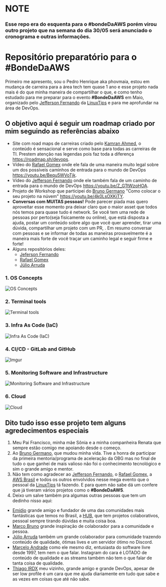 # NOTE
### Esse repo era do esquenta para o #bondeDaAWS porém virou outro projeto que na semana do dia 30/05 será anunciado o cronograma e outras informações.


# Repositório preparatório para o #BondeDaAWS

 Primeiro me apresento, sou o Pedro Henrique aka phovmaia, estou em mudança de carreira para a área tech tem quase 1 ano e esse projeto nada mais é do que minha maneira de compartilhar o que, e como tenho estudado para me preparar para o evento **#BondeDaAWS** em Maio, organizado pelo [Jefferson Fernando](https://twitter.com/badtux_) da [LinuxTips](https://www.linuxtips.io/) e para me aprofundar na área de DevOps.

## O objetivo aqui é seguir um roadmap criado por mim seguindo as referências abaixo

- Site com road maps de carreiras criado pelo [Kamran Ahmed](https://twitter.com/kamranahmedse), o conteúdo é sensacional e serve como base para todas as carreiras de TI. Prestem atenção nas legendas pois faz toda a diferença <https://roadmap.sh/devops>.
- Vídeo do [Rafael Gomex](https://twitter.com/gomex) onde ele fala de uma maneira muito legal sobre um dos possíveis caminhos de entrada para o mundo de DevOps <https://youtu.be/Bequ5WVoTjk>.
- Vídeo do [Jefferson Fernando](https://twitter.com/badtux_) onde ele também fala de um caminho de entrada para o mundo de DevOps <https://youtu.be/Z_GTtWzoHOA>.
- Projeto de Workshop que participei do [Bruno Germano](https://twitter.com/egermano) "Como colocar o seu projeto na núvem" <https://youtu.be/4k0LsOXKiTY>.
- **Conversas com MUITAS pessoas!** Pode parecer piada mas quero aproveitar esse momento pra deixar claro que o maior asset que todos nós temos para quase tudo é network. Se você tem uma rede de pessoas por perto(seja fisicamente ou online), que está disposta a ajuda, postar um conteúdo sobre algo que você quer aprender, tirar uma dúvida, compartilhar um projeto com um PR, . Em resumo conversar com pessoas e se informar de todas as maneiras provavelmente é a maneira mais forte de você traçar um caminho legal e seguir firme e forte!
- Alguns repositórios deles:
  - [Jeferson Fernando](https://github.com/badtuxx)
  - [Rafael Gomex](https://github.com/gomex)
  - [Júlio Arruda](https://github.com/julioarruda)

### 1. OS Concepts

![OS Concepts](https://i.imgur.com/SQ4mWfX.jpg)

### 2. Terminal tools

![Terminal tools](https://i.imgur.com/1zvCiv9.jpg)

### 3. Infra As Code (IaC)

![Infra As Code (IaC)](https://i.imgur.com/O0cIrHT.jpg)

### 4. CI/CD - GitLab and GitHub

![Imgur](https://i.imgur.com/wctd4Xr.jpg)

### 5. Monitoring Software and Infrastructure

![Monitoring Software and Infrastructure](https://i.imgur.com/w3o1vDa.jpg)

### 6. Cloud

![Cloud](https://i.imgur.com/Dt8H89j.jpg)

## Dito tudo isso esse projeto tem alguns agredecimentos especiais

1. Meu Pai Francisco, minha mãe Sônia e a minha companheira Renata que sempre estão comigo me apoiando desde o começo.
2. Ao [Bruno Germano](https://twitter.com/egermano), que mudou minha vida. Tive a honra de participar da primeira mentoria/programa de aceleração da OBG mas no final de tudo o que ganhei de mais valioso não foi o conhecimento tecnológico e sim o grande amigo e mentor.
3. Não tem como agradecer ao  [Jefferson Fernando](https://twitter.com/badtux_), o [Rafael Gomex](https://twitter.com/gomex), a [AWS Brasil](https://twitter.com/AWSBrasil) e todos os outros envolvidos nesse mega evento que o pessoal da [LinuxTips](https://www.linuxtips.io/) tá fazendo. E para quem não sabe dá um confere que já tiveram vários projetos como o **#BondeDaAWS**.
4. Deixo um salve também pra algumas outras pessoas que tem um dedinho nisso aqui:

- [Emídio](https://www.twitch.tv/em1dio) grande amigo e fundador de uma das comunidades mais fantásticas que temos no Brasil, a [HUB](https://ahub.tech/), que tem projetos colaborativos, pessoal sempre tirando dúvidas e muita coisa boa.
- [Marco Bruno](https://twitter.com/marcobrunodev) grande inspiração de colaborador para a comunidade e pessoa.
- [Júlio Arruda](https://twitter.com/julioarrudaC) também um grande colaborador para comunidade trazendo conteúdo de qualidade, ótimas lives e um servidor ótimo no Discord.
- [Marcelo Andrade](https://www.instagram.com/marcelo_devsres/) como ele mesmo diz, entusiasta do software livre desde 1997, tem nem o que falar. Instagram do cara é LOTADO de conteúdo de qualidade e as streams também não tem o que falar de tanta coisa de qualidade.
- [Thiago IRDX](https://twitter.com/irad3x) meu vizinho, grande amigo e grande DevOps, apesar de ser low profile é um cara que me ajuda diariamente em tudo que sabe e as vezes em coisas que até não sabe.
